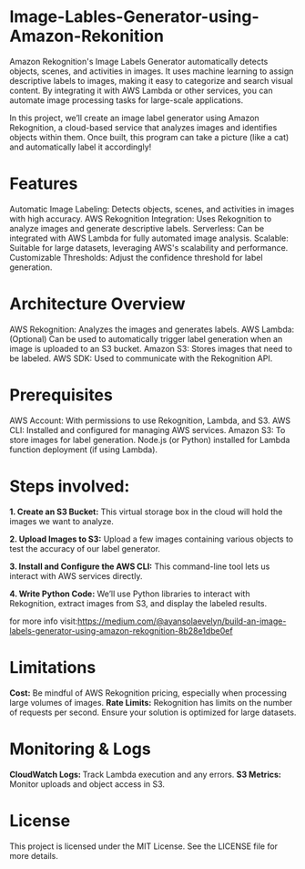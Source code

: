 # Image-Lables-Generator-using-Amazon-Rekonition
Amazon Rekognition's Image Labels Generator automatically detects objects, scenes, and activities in images. It uses machine learning to assign descriptive labels to images, making it easy to categorize and search visual content. By integrating it with AWS Lambda or other services, you can automate image processing tasks for large-scale applications.<br>

In this project, we’ll create an image label generator using Amazon Rekognition, a cloud-based service that analyzes images and identifies objects within them. Once built, this program can take a picture (like a cat) and automatically label it accordingly!

# Features
Automatic Image Labeling: Detects objects, scenes, and activities in images with high accuracy.
AWS Rekognition Integration: Uses Rekognition to analyze images and generate descriptive labels.
Serverless: Can be integrated with AWS Lambda for fully automated image analysis.
Scalable: Suitable for large datasets, leveraging AWS's scalability and performance.
Customizable Thresholds: Adjust the confidence threshold for label generation.

# Architecture Overview
AWS Rekognition: Analyzes the images and generates labels.
AWS Lambda: (Optional) Can be used to automatically trigger label generation when an image is uploaded to an S3 bucket.
Amazon S3: Stores images that need to be labeled.
AWS SDK: Used to communicate with the Rekognition API.

# Prerequisites
AWS Account: With permissions to use Rekognition, Lambda, and S3.
AWS CLI: Installed and configured for managing AWS services.
Amazon S3: To store images for label generation.
Node.js (or Python) installed for Lambda function deployment (if using Lambda).

# Steps involved:

<b>1. Create an S3 Bucket:</b> This virtual storage box in the cloud will hold the images we want to analyze.

<b>2. Upload Images to S3:</b> Upload a few images containing various objects to test the accuracy of our label generator.

<b>3. Install and Configure the AWS CLI:</b> This command-line tool lets us interact with AWS services directly.

<b>4. Write Python Code:</b> We’ll use Python libraries to interact with Rekognition, extract images from S3, and display the labeled results.

for more info visit:https://medium.com/@ayansolaevelyn/build-an-image-labels-generator-using-amazon-rekognition-8b28e1dbe0ef



# Limitations
<b>Cost:</b> Be mindful of AWS Rekognition pricing, especially when processing large volumes of images.
<b>Rate Limits:</b> Rekognition has limits on the number of requests per second. Ensure your solution is optimized for large datasets.

# Monitoring & Logs
<b>CloudWatch Logs: </b>Track Lambda execution and any errors.
<b>S3 Metrics:</b> Monitor uploads and object access in S3.

# License
This project is licensed under the MIT License. See the LICENSE file for more details.
